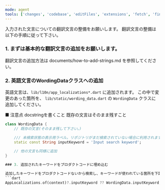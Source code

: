 ```yaml
---
mode: agent
tools: ['changes', 'codebase', 'editFiles', 'extensions', 'fetch', 'findTestFiles', 'githubRepo', 'new', 'openSimpleBrowser', 'problems', 'runCommands', 'runNotebooks', 'runTasks', 'search', 'searchResults', 'terminalLastCommand', 'terminalSelection', 'testFailure', 'usages', 'vscodeAPI']
---
```

入力された文言についての翻訳文言の整備をお願いします。
翻訳文言の整備は以下の手順に従って下さい。

### 1. まずは基本的な翻訳文言の追加をお願いします。

翻訳文言の追加方法は documents/how-to-add-strings.md を参照してください。

### 2. 英語文言のWordingDataクラスへの追加

英語文言は、`lib/l10n/app_localizations*.dart` に追加されます。
この中で変更のあった箇所を、 `lib/static/wording_data.dart` の `WordingData` クラスに追加してください。

■ 注意点
docstringを書くこと
既存の文言はそのまま残すこと

```dart
class WordingData {
    // 既存の文言(そのまま残して下さい。)

    /// 未検索状態の表示用ラベル。リポジトリがまだ検索されていない場合に利用されます。
    static const String inputKeyword = 'Input search keyword';  
    
    // 他の文言も同様に追加
}

### 3. 追加されたキーワードをプロダクトコードに埋め込む

追加したキーワードをプロダクトコードないから検索し、キーワードが使われている箇所を下記のように置換して下さい。
```dart
AppLocalizations.of(context)?.inputKeyword ?? WordingData.inputKeyword,
```
